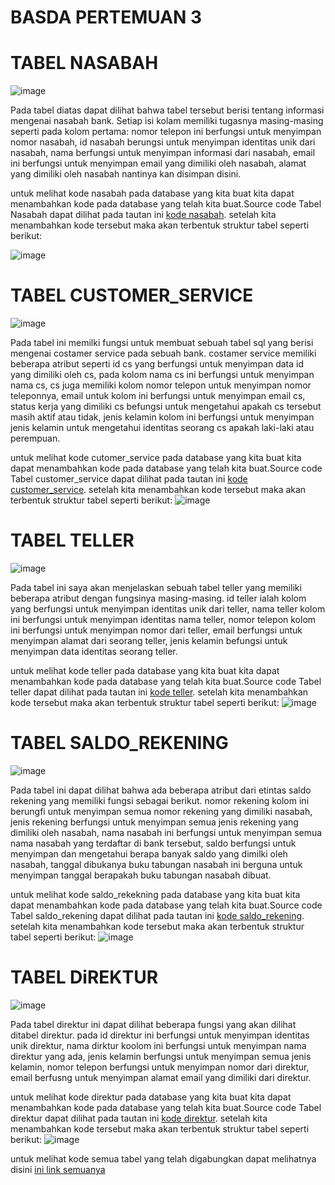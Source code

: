 # BASDA PERTEMUAN 3
# TABEL NASABAH 
![image](https://github.com/Mezi24/BASDA/assets/131523143/07eb5f5d-c328-4775-a4cf-067b6ca9c6fc)

Pada tabel diatas dapat dilihat bahwa tabel tersebut berisi tentang informasi mengenai nasabah bank. Setiap isi
kolam memiliki tugasnya masing-masing seperti pada kolom pertama: nomor telepon ini berfungsi untuk menyimpan nomor
nasabah, id nasabah berungsi untuk menyimpan identitas unik dari nasabah, nama berfungsi untuk menyimpan informasi dari nasabah,
email ini berfungsi untuk menyimpan email yang dimiliki oleh nasabah, alamat yang dimiliki oleh nasabah nantinya kan disimpan disini.

untuk melihat kode nasabah pada database yang kita buat kita dapat menambahkan kode pada database yang telah kita buat.Source code Tabel Nasabah dapat dilihat pada tautan ini [kode nasabah](nasabah.sql). setelah kita menambahkan kode tersebut maka akan terbentuk struktur tabel seperti berikut:

![image](https://github.com/Mezi24/BASDA/assets/131523143/d43f2a3c-25e2-4a27-ac53-fac171753b82)

# TABEL CUSTOMER_SERVICE
![image](https://github.com/Mezi24/BASDA/assets/131523143/05c64279-ce82-48ed-8c74-98761ab40311)

Pada tabel ini memilki fungsi untuk membuat sebuah tabel sql yang berisi mengenai costamer service pada sebuah bank. 
costamer service memiliki beberapa atribut seperti id cs yang berfungsi untuk menyimpan data id yang dimiliki oleh cs, pada kolom nama cs ini berfungsi untuk menyimpan nama cs, cs juga memiliki kolom nomor telepon untuk menyimpan nomor teleponnya, email untuk kolom ini berfungsi untuk menyimpan email cs, status kerja yang dimiliki cs befungsi untuk mengetahui apakah cs tersebut masih aktif atau tidak, jenis kelamin kolom ini berfungsi untuk menyimpan jenis kelamin untuk mengetahui identitas seorang cs apakah laki-laki atau perempuan.

untuk melihat kode cutomer_service pada database yang kita buat kita dapat menambahkan kode pada database yang telah kita buat.Source code Tabel customer_service dapat dilihat pada tautan ini [kode customer_service](customer_service.sql). setelah kita menambahkan kode tersebut maka akan terbentuk struktur tabel seperti berikut:
![image](https://github.com/Mezi24/BASDA/assets/131523143/fc7d1534-cdb7-43c1-b508-cc89d6ec6a91)

# TABEL TELLER
![image](https://github.com/Mezi24/BASDA/assets/131523143/98879ff0-3bd7-4917-8222-bb7ed895fe0e)

Pada tabel ini saya akan menjelaskan sebuah tabel teller yang memiliki beberapa atribut dengan fungsinya masing-masing. 
id teller ialah kolom yang berfungsi untuk menyimpan identitas unik dari teller, nama teller kolom ini berfungsi untuk menyimpan identitas nama teller, 
nomor telepon kolom ini berfungsi untuk menyimpan nomor dari teller, email berfungsi untuk menyimpan alamat dari seorang teller, jenis kelamin befungsi untuk menyimpan data identitas seorang teller.

untuk melihat kode teller pada database yang kita buat kita dapat menambahkan kode pada database yang telah kita buat.Source code Tabel teller dapat dilihat pada tautan ini  [kode teller](teller.sql). setelah kita menambahkan kode tersebut maka akan terbentuk struktur tabel seperti berikut:
![image](https://github.com/Mezi24/BASDA/assets/131523143/7fc6e49f-a9e0-4826-abf8-2e28570f28bb)

# TABEL SALDO_REKENING
![image](https://github.com/Mezi24/BASDA/assets/131523143/2c18be58-d0e0-441e-8925-b63c66ba949d)

Pada tabel ini dapat dilihat bahwa ada beberapa atribut dari etintas saldo rekening yang memiliki fungsi sebagai berikut.
nomor rekening kolom ini berungfi untuk menyimpan semua nomor rekening yang dimiliki nasabah, jenis rekening berfungsi untuk menyimpan semua jenis rekening yang dimiliki oleh nasabah, nama nasabah ini berfungsi untuk menyimpan semua nama nasabah yang terdaftar di bank tersebut, saldo berfungsi untuk menyimpan dan mengetahui berapa banyak saldo yang dimilki oleh nasabah, tanggal dibukanya buku tabungan nasabah ini berguna untuk menyimpan tanggal berapakah buku tabungan nasabah dibuat.

untuk melihat kode saldo_rekekning pada database yang kita buat kita dapat menambahkan kode pada database yang telah kita buat.Source code Tabel saldo_rekening dapat dilihat pada tautan ini  [kode saldo_rekening](saldo_rekening.sql). setelah kita menambahkan kode tersebut maka akan terbentuk struktur tabel seperti berikut:
![image](https://github.com/Mezi24/BASDA/assets/131523143/135f15e6-fcb5-4a57-a57f-8752afbca5c6)
# TABEL DiREKTUR
![image](https://github.com/Mezi24/BASDA/assets/131523143/cda38a7d-617d-468c-a6a2-589ccd95d0bb)

Pada tabel direktur ini dapat dilihat beberapa fungsi yang akan dilihat ditabel direktur. pada id direktur ini berfungsi untuk menyimpan identitas unik direktur, nama dirktur koolom ini berfungsi untuk menyimpan nama direktur yang ada, jenis kelamin berfungsi untuk menyimpan semua jenis kelamin, nomor telepon berfungsi untuk menyimpan nomor dari direktur, email berfusng untuk menyimpan alamat email yang dimiliki dari direktur.

untuk melihat kode direktur pada database yang kita buat kita dapat menambahkan kode pada database yang telah kita buat.Source code Tabel direktur dapat dilihat pada tautan ini  [kode direktur](direktur.sql). setelah kita menambahkan kode tersebut maka akan terbentuk struktur tabel seperti berikut:
![image](https://github.com/Mezi24/BASDA/assets/131523143/5fe5429d-c6f5-4551-b46a-ff071cf99dc2)

untuk melihat kode semua tabel yang telah digabungkan dapat melihatnya disini [ini link semuanya](nasabah_bank.sql)
